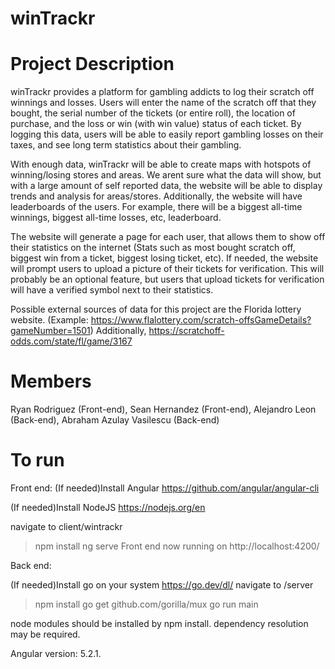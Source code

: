 # winTrackr
# Project Description
winTrackr provides a platform for gambling addicts to log their scratch off winnings and losses. Users will enter the name of the scratch off that they bought, the serial number of the tickets (or entire roll), the location of purchase, and the loss or win (with win value) status of each ticket. By logging this data, users will be able to easily report gambling losses on their taxes, and see long term statistics about their gambling. 

With enough data, winTrackr will be able to create maps with hotspots of winning/losing stores and areas. We arent sure what the data will show, but with a large amount of self reported data, the website will be able to display trends and analysis for areas/stores. Additionally, the website will have leaderboards of the users. For example, there will be a biggest all-time winnings, biggest all-time losses, etc, leaderboard. 

The website will generate a page for each user, that allows them to show off their statistics on the internet (Stats such as most bought scratch off, biggest win from a ticket, biggest losing ticket, etc). If needed, the website will prompt users to upload a picture of their tickets for verification. This will probably be an optional feature, but users that upload tickets for verification will have a verified symbol next to their statistics.

Possible external sources of data for this project are the Florida lottery website. (Example: https://www.flalottery.com/scratch-offsGameDetails?gameNumber=1501)
Additionally, https://scratchoff-odds.com/state/fl/game/3167

# Members
Ryan Rodriguez (Front-end), Sean Hernandez (Front-end), Alejandro Leon (Back-end), Abraham Azulay Vasilescu (Back-end) 

# To run

Front end:
(If needed)Install Angular https://github.com/angular/angular-cli

(If needed)Install NodeJS https://nodejs.org/en

navigate to client/wintrackr
>npm install
>ng serve
Front end now running on http://localhost:4200/

Back end:

(If needed)Install go on your system https://go.dev/dl/ 
navigate to /server
>npm install
>go get github.com/gorilla/mux
>go run main


node modules should be installed by npm install. dependency resolution may be required.

Angular version: 5.2.1.
